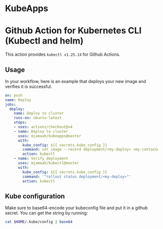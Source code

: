 # KubeApps



# Github Action for Kubernetes CLI (Kubectl and helm)

This action provides `kubectl v1.25.14` for Github Actions.

## Usage

In your workflow, here is an example that deploys your new image and verifies it is successful.

```yaml
on: push
name: Deploy
jobs:
  deploy:
    name: Deploy to cluster
    runs-on: ubuntu-latest
    steps:
    - uses: actions/checkout@v4
    - name: Deploy to cluster
      uses: mjamaah/kubeapps@master
      with:
        kube_config: ${{ secrets.kube_config }}
        command: set image --record deployment/<my-deploy> <my-container>=<my-image>:<new-tag>
        action: kubectl
    - name: Verify deployment
      uses: mjamaah/kubectl@master
      with:
        kube_config: ${{ secrets.kube_config }}
        command: '"rollout status deployment/<my-deploy>"'
        action: kubectl
```

## Kube configuration

Make sure to base64-encode your kubeconfig file and put it in a github secret.  You can get the string by running:

```bash
cat $HOME/.kube/config | base64
```
